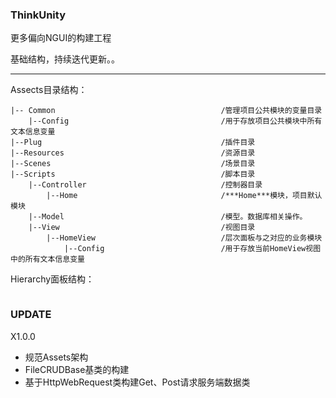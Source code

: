 ### ThinkUnity

更多偏向NGUI的构建工程

基础结构，持续迭代更新。。

---

Assects目录结构：

```
|-- Common                                     /管理项目公共模块的变量目录
    |--Config                                  /用于存放项目公共模块中所有文本信息变量
|--Plug                                        /插件目录
|--Resources                                   /资源目录
|--Scenes                                      /场景目录
|--Scripts                                     /脚本目录
    |--Controller                              /控制器目录
        |--Home                                /***Home***模块，项目默认模块  
    |--Model                                   /模型。数据库相关操作。
    |--View                                    /视图目录
        |--HomeView                            /层次面板与之对应的业务模块
            |--Config                          /用于存放当前HomeView视图中的所有文本信息变量
```


Hierarchy面板结构：

```

```





### UPDATE


X1.0.0

* 规范Assets架构
* FileCRUDBase基类的构建
* 基于HttpWebRequest类构建Get、Post请求服务端数据类



